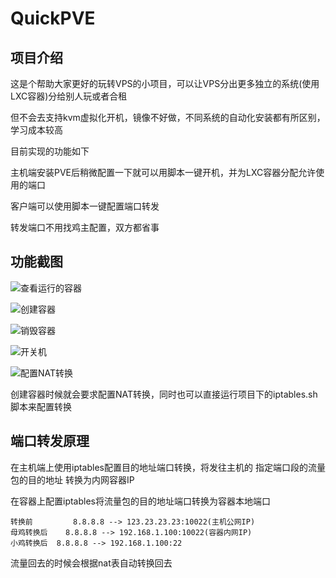 # QuickPVE

## 项目介绍

这是个帮助大家更好的玩转VPS的小项目，可以让VPS分出更多独立的系统(使用LXC容器)分给别人玩或者合租

但不会去支持kvm虚拟化开机，镜像不好做，不同系统的自动化安装都有所区别，学习成本较高

目前实现的功能如下

主机端安装PVE后稍微配置一下就可以用脚本一键开机，并为LXC容器分配允许使用的端口

客户端可以使用脚本一键配置端口转发

转发端口不用找鸡主配置，双方都省事

## 功能截图

![查看运行的容器](https://img.blog.ln.cn/img/image-20220906201133359.png)

![创建容器](https://img.blog.ln.cn/img/image-20220906201340544.png)

![销毁容器](https://img.blog.ln.cn/img/image-20220906201414890.png)

![开关机](https://img.blog.ln.cn/img/image-20220906201555721.png)

![配置NAT转换](https://img.blog.ln.cn/img/image-20220906201624761.png)

创建容器时候就会要求配置NAT转换，同时也可以直接运行项目下的iptables.sh脚本来配置转换

## 端口转发原理

在主机端上使用iptables配置目的地址端口转换，将发往主机的 指定端口段的流量包的目的地址 转换为内网容器IP

在容器上配置iptables将流量包的目的地址端口转换为容器本地端口

```text
转换前			8.8.8.8 --> 123.23.23.23:10022(主机公网IP)
母鸡转换后	 8.8.8.8 --> 192.168.1.100:10022(容器内网IP)
小鸡转换后  8.8.8.8 --> 192.168.1.100:22
```

流量回去的时候会根据nat表自动转换回去
